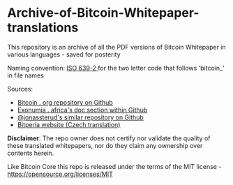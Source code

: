 # Archive-of-Bitcoin-Whitepaper-translations

This repository is an archive of all the PDF versions of Bitcoin Whitepaper in various languages - saved for posterity

Naming convention: [ISO 639-2 ](https://en.wikipedia.org/wiki/List_of_ISO_639-2_codes) for the two letter code that follows 'bitcoin_' in file names

Sources:
- [Bitcoin . org repository on Github](https://github.com/bitcoin-dot-org/Bitcoin.org)
- [Exonumia . africa's doc section within Github](https://github.com/exonumia-cc/exonumia)
- [@jonassterud's similar repository on Github](https://github.com/jonassterud/bitcoin-whitepaper)
- [Bitperia website (Czech translation)](https://www.bitperia.cz/knihy)

**Disclaimer**: The repo owner does not certify nor validate the quality of these translated whitepapers, nor do they claim any ownership over contents herein.

Like Bitcoin Core this repo is released under the terms of the MIT license - https://opensource.org/licenses/MIT
